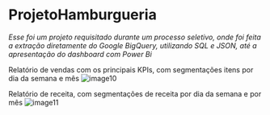 # ProjetoHamburgueria
*Esse foi um projeto requisitado durante um processo seletivo, onde foi feita a extração diretamente do Google BigQuery, utilizando SQL e JSON, até a apresentação do dashboard com Power Bi*

Relatório de vendas com os principais KPIs, com segmentações itens por dia da semana e mês
![image10](https://github.com/user-attachments/assets/dace5349-f179-48be-bc6c-f9ba662c9b23)


Relatório de receita, com segmentações de receita por dia da semana e por mês
![image11](https://github.com/user-attachments/assets/6be27c70-0878-4734-a116-f11561844166)

